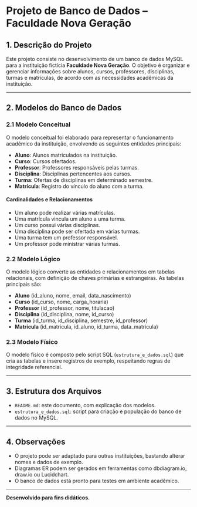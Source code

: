 # Projeto de Banco de Dados – Faculdade Nova Geração

## 1. Descrição do Projeto

Este projeto consiste no desenvolvimento de um banco de dados MySQL para a instituição fictícia **Faculdade Nova Geração**. O objetivo é organizar e gerenciar informações sobre alunos, cursos, professores, disciplinas, turmas e matrículas, de acordo com as necessidades acadêmicas da instituição.

---

## 2. Modelos do Banco de Dados

### 2.1 Modelo Conceitual

O modelo conceitual foi elaborado para representar o funcionamento acadêmico da instituição, envolvendo as seguintes entidades principais:

- **Aluno**: Alunos matriculados na instituição.
- **Curso**: Cursos ofertados.
- **Professor**: Professores responsáveis pelas turmas.
- **Disciplina**: Disciplinas pertencentes aos cursos.
- **Turma**: Ofertas de disciplinas em determinado semestre.
- **Matrícula**: Registro do vínculo do aluno com a turma.

#### Cardinalidades e Relacionamentos

- Um aluno pode realizar várias matrículas.
- Uma matrícula vincula um aluno a uma turma.
- Um curso possui várias disciplinas.
- Uma disciplina pode ser ofertada em várias turmas.
- Uma turma tem um professor responsável.
- Um professor pode ministrar várias turmas.

### 2.2 Modelo Lógico

O modelo lógico converte as entidades e relacionamentos em tabelas relacionais, com definição de chaves primárias e estrangeiras. As tabelas principais são:

- **Aluno** (id_aluno, nome, email, data_nascimento)
- **Curso** (id_curso, nome, carga_horaria)
- **Professor** (id_professor, nome, titulacao)
- **Disciplina** (id_disciplina, nome, id_curso)
- **Turma** (id_turma, id_disciplina, semestre, id_professor)
- **Matricula** (id_matricula, id_aluno, id_turma, data_matricula)

### 2.3 Modelo Físico

O modelo físico é composto pelo script SQL (`estrutura_e_dados.sql`) que cria as tabelas e insere registros de exemplo, respeitando regras de integridade referencial.

---

## 3. Estrutura dos Arquivos

- `README.md`: este documento, com explicação dos modelos.
- `estrutura_e_dados.sql`: script para criação e população do banco de dados no MySQL.

---

## 4. Observações

- O projeto pode ser adaptado para outras instituições, bastando alterar nomes e dados de exemplo.
- Diagramas ER podem ser gerados em ferramentas como dbdiagram.io, draw.io ou Lucidchart.
- O banco de dados está pronto para testes em ambiente acadêmico.

---

**Desenvolvido para fins didáticos.**
